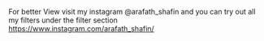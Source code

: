 For better View visit my instagram @arafath_shafin and you can try out all my filters under the filter section
https://www.instagram.com/arafath_shafin/
